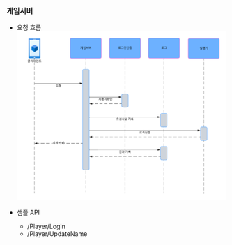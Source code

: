 ### 게임서버

- 요청 흐름
![프로젝트U 일반 요청.png](Document/%ED%94%84%EB%A1%9C%EC%A0%9D%ED%8A%B8U%20%EC%9D%BC%EB%B0%98%20%EC%9A%94%EC%B2%AD.png)

- 샘플 API
  - /Player/Login
  - /Player/UpdateName

